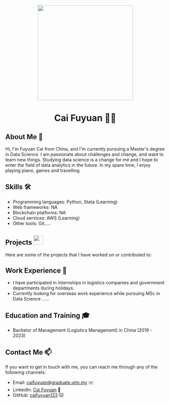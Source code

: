 

<div align="center"><img src="https://avatars.githubusercontent.com/u/165741276?v=4" width="300" /></div>
<h1 align="center">Cai Fuyuan 👨‍💻</h1>

## About Me 🚀

Hi, I'm Fuyuan Cai from China, and I'm currently pursuing a Master's degree in Data Science. I am passionate about challenges and change, and want to learn new things. Studying data science is a change for me and I hope to enter the field of data analytics in the future. In my spare time, I enjoy playing piano, games and travelling.

## Skills 🛠️

- Programming languages: Python, Stata (Learning)
- Web frameworks: NA
- Blockchain platforms: NA
- Cloud services: AWS (Learning)
- Other tools: Git.....

## Projects <img src="https://github.com/drshahizan/BDM/assets/51344005/9bfd8fba-9b7b-4f06-8b4e-0a44313e5baa" width="30" />

Here are some of the projects that I have worked on or contributed to:

## Work Experience 💼

- I have participated in internships in logistics companies and government departments during holidays.
- Currently looking for overseas work experience while pursuing MSc in Data Science ......

## Education and Training 🎓

- Bachelor of Management (Logistics Management) in China (2019 - 2023)

## Contact Me 📫

If you want to get in touch with me, you can reach me through any of the following channels:

- Email: caifuyuan@graduate.utm.my ✉️
- LinkedIn: [Cai Fuyuan](https://www.linkedin.com/in/fuyuan-cai-29382b302/) 💼
- GitHub: [caifuyuan123](https://github.com/caifuyuan123) 🐱
